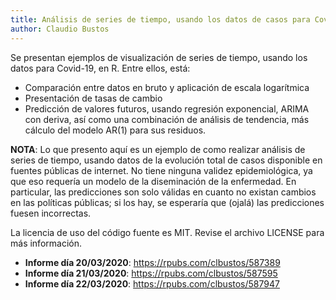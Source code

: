 ```yaml
---
title: Análisis de series de tiempo, usando los datos de casos para Covid-19
author: Claudio Bustos
---
```


Se presentan ejemplos de visualización de series de tiempo, usando los datos para Covid-19, en R. Entre ellos, está:

- Comparación entre datos en bruto y aplicación de escala logarítmica
- Presentación de tasas de cambio
- Predicción de valores futuros, usando regresión exponencial, ARIMA con deriva, así como una combinación de análisis de tendencia, más cálculo del modelo AR(1) para sus residuos.


**NOTA**: Lo que presento aquí es un ejemplo de como realizar análisis de series de tiempo, usando datos de la evolución total de casos disponible en fuentes públicas de internet. No tiene ninguna validez epidemiológica, ya que eso requería un modelo de la diseminación de la enfermedad. En particular, las predicciones son solo válidas en cuanto no existan cambios en las políticas públicas; si los hay, se esperaría que (ojalá) las predicciones fuesen incorrectas.

La licencia de uso del código fuente es MIT. Revise el archivo LICENSE para más información.

-   **Informe día 20/03/2020**:
    <a href="https://rpubs.com/clbustos/587389" class="uri">https://rpubs.com/clbustos/587389</a>
-   **Informe día 21/03/2020**:
    <a href="https://rpubs.com/clbustos/587595" class="uri">https://rpubs.com/clbustos/587595</a>
-   **Informe día 22/03/2020**:
    <a href="https://rpubs.com/clbustos/587947" class="uri">https://rpubs.com/clbustos/587947</a>    
    
    
    
